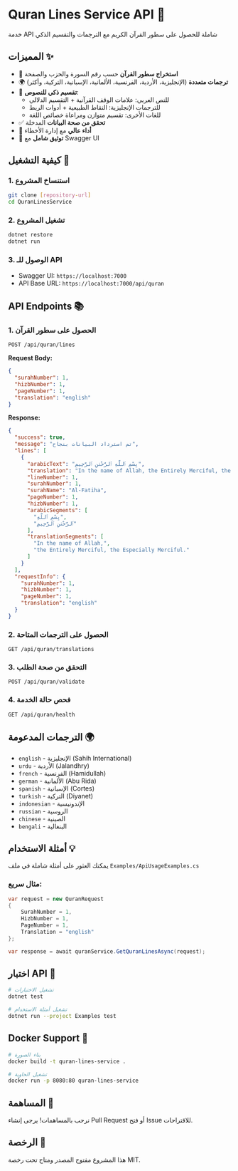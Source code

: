 # Quran Lines Service API 🕌

خدمة API شاملة للحصول على سطور القرآن الكريم مع الترجمات والتقسيم الذكي

## المميزات ✨

- 📖 **استخراج سطور القرآن** حسب رقم السورة والحزب والصفحة
- 🌍 **ترجمات متعددة** (الإنجليزية، الأردية، الفرنسية، الألمانية، الإسبانية، التركية، وأكثر)
- 🧠 **تقسيم ذكي للنصوص**:
  - للنص العربي: علامات الوقف القرآنية + التقسيم الدلالي
  - للترجمات الإنجليزية: النقاط الطبيعية + أدوات الربط
  - للغات الأخرى: تقسيم متوازن ومراعاة خصائص اللغة
- ✅ **تحقق من صحة البيانات** المدخلة
- 🚀 **أداء عالي** مع إدارة الأخطاء
- 📝 **توثيق شامل** مع Swagger UI

## كيفية التشغيل 🚀

### 1. استنساخ المشروع
```bash
git clone [repository-url]
cd QuranLinesService
```

### 2. تشغيل المشروع
```bash
dotnet restore
dotnet run
```

### 3. الوصول للـ API
- Swagger UI: `https://localhost:7000`
- API Base URL: `https://localhost:7000/api/quran`

## API Endpoints 📚

### 1. الحصول على سطور القرآن
```
POST /api/quran/lines
```

**Request Body:**
```json
{
  "surahNumber": 1,
  "hizbNumber": 1,
  "pageNumber": 1,
  "translation": "english"
}
```

**Response:**
```json
{
  "success": true,
  "message": "تم استرداد البيانات بنجاح",
  "lines": [
    {
      "arabicText": "بِسْمِ ٱللَّهِ ٱلرَّحْمَٰنِ ٱلرَّحِيمِ",
      "translation": "In the name of Allah, the Entirely Merciful, the Especially Merciful.",
      "lineNumber": 1,
      "surahNumber": 1,
      "surahName": "Al-Fatiha",
      "pageNumber": 1,
      "hizbNumber": 1,
      "arabicSegments": [
        "بِسْمِ ٱللَّهِ",
        "ٱلرَّحْمَٰنِ ٱلرَّحِيمِ"
      ],
      "translationSegments": [
        "In the name of Allah,",
        "the Entirely Merciful, the Especially Merciful."
      ]
    }
  ],
  "requestInfo": {
    "surahNumber": 1,
    "hizbNumber": 1,
    "pageNumber": 1,
    "translation": "english"
  }
}
```

### 2. الحصول على الترجمات المتاحة
```
GET /api/quran/translations
```

### 3. التحقق من صحة الطلب
```
POST /api/quran/validate
```

### 4. فحص حالة الخدمة
```
GET /api/quran/health
```

## الترجمات المدعومة 🌍

- `english` - الإنجليزية (Sahih International)
- `urdu` - الأردية (Jalandhry)
- `french` - الفرنسية (Hamidullah)
- `german` - الألمانية (Abu Rida)
- `spanish` - الإسبانية (Cortes)
- `turkish` - التركية (Diyanet)
- `indonesian` - الإندونيسية
- `russian` - الروسية
- `chinese` - الصينية
- `bengali` - البنغالية

## أمثلة الاستخدام 💡

يمكنك العثور على أمثلة شاملة في ملف `Examples/ApiUsageExamples.cs`

### مثال سريع:
```csharp
var request = new QuranRequest
{
    SurahNumber = 1,
    HizbNumber = 1,
    PageNumber = 1,
    Translation = "english"
};

var response = await quranService.GetQuranLinesAsync(request);
```

## اختبار API 🧪

```bash
# تشغيل الاختبارات
dotnet test

# تشغيل أمثلة الاستخدام
dotnet run --project Examples test
```

## Docker Support 🐳

```bash
# بناء الصورة
docker build -t quran-lines-service .

# تشغيل الحاوية
docker run -p 8080:80 quran-lines-service
```

## المساهمة 🤝

نرحب بالمساهمات! يرجى إنشاء Pull Request أو فتح Issue للاقتراحات.

## الرخصة 📄

هذا المشروع مفتوح المصدر ومتاح تحت رخصة MIT.
